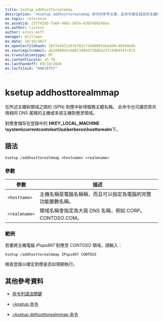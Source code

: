 ```yaml
---
title: ksetup addhosttorealmmap
description: '>ksetup addhosttorealmmap 命令的參考文章，此命令會在指定的主機和領域之間新增服務主體名稱 (SPN) 對應。'
ms.topic: reference
ms.assetid: 237742d5-fa68-466c-b97e-636f489248ea
ms.author: lizross
author: eross-msft
manager: mtillman
ms.date: 10/16/2017
ms.openlocfilehash: 16ffe4431167ef63c73d4889febed49c40344e8b
ms.sourcegitcommit: db2d46842c68813d043738d6523f13d8454fc972
ms.translationtype: MT
ms.contentlocale: zh-TW
ms.lasthandoff: 09/10/2020
ms.locfileid: "89639757"
---
```

# <a name="ksetup-addhosttorealmmap"></a>ksetup addhosttorealmmap

在所述主機和領域之間的 (SPN) 對應中新增服務主體名稱。 此命令也可讓您將共用相同 DNS 尾碼的主機或多部主機對應至領域。

對應會儲存在登錄中的 **HKEY_LOCAL_MACHINE \system\currentcontolset\lsa\kerberos\hosttorealm**下。

## <a name="syntax"></a>語法

```
ksetup /addhosttorealmmap <hostname> <realmname>
```

### <a name="parameters"></a>參數

| 參數 | 描述 |
| --------- |------------ |
| `<hostname>` | 主機名稱是電腦名稱稱，而且可以指定為電腦的完整功能變數名稱。 |
| `<realmname>` | 領域名稱會指定為大寫 DNS 名稱，例如 CORP。CONTOSO.COM。 |

### <a name="examples"></a>範例

若要將主機電腦 *IPops897* 對應至 *CONTOSO* 領域，請輸入：

```
ksetup /addhosttorealmmap IPops897 CONTOSO
```

檢查登錄以確定對應是否如預期執行。

## <a name="additional-references"></a>其他參考資料

- [命令列語法關鍵](command-line-syntax-key.md)

- [>ksetup 命令](ksetup.md)

- [>ksetup delhosttorealmmap 命令](ksetup-delhosttorealmmap.md)
